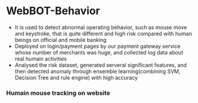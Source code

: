 # WebBOT-Behavior

* It is used to detect abnormal operating behavior, such as mouse move and keystroke, that is quite different and high risk compared with human beings on official and mobile banking
* Deployed on login/payment pages by our payment gateway service whose number of merchants was huge, and collected log data about real humain activities
* Analysed the risk dataset, generated serveral significant features, and then detected anomaly through ensemble learning(combining SVM, Decision Tree and rule engine) with high accuracy

### Humain mouse tracking on website

